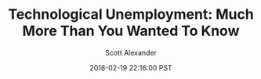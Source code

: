 ---
layout: podcast
title: "Technological Unemployment: Much More Than You Wanted To Know"
author: Scott Alexander
description: https://slatestarcodex.com/2018/02/19/technological-unemployment-much-more-than-you-wanted-to-know/
date: 2018-02-19 22:16:00 PST
length: 197905
duration: 49
guid: technological-unemployment-much-more-than-you-wanted-to-know
---